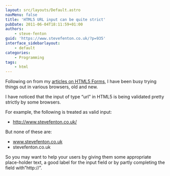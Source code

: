 ```yaml
---
layout: src/layouts/Default.astro
navMenu: false
title: 'HTML5 URL input can be quite strict'
pubDate: 2011-06-04T18:11:59+01:00
authors:
    - steve-fenton
guid: 'https://www.stevefenton.co.uk/?p=935'
interface_sidebarlayout:
    - default
categories:
    - Programming
tags:
    - html
---
```


Following on from my [articles on HTML5 Forms](/2011/05/HTML-5-Forms-Summary/), I have been busy trying things out in various browsers, old and new.

I have noticed that the input of type “url” in HTML5 is being validated pretty strictly by some browsers.

For example, the following is treated as valid input:

- http://www.stevefenton.co.uk/

But none of these are:

- www.stevefenton.co.uk
- stevefenton.co.uk

So you may want to help your users by giving them some appropriate place-holder text, a good label for the input field or by partly completing the field with”http://”.